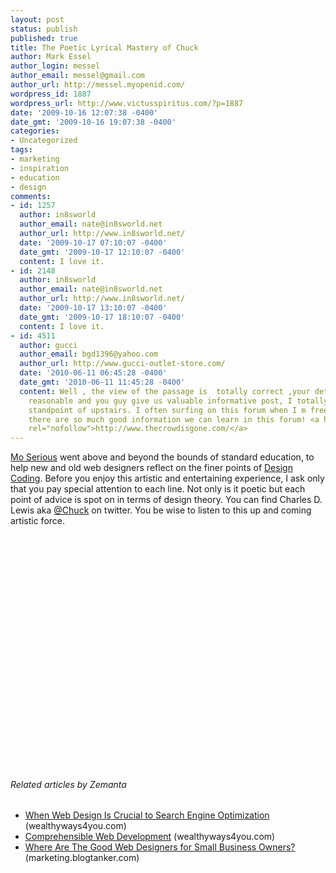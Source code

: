 ```yaml
---
layout: post
status: publish
published: true
title: The Poetic Lyrical Mastery of Chuck
author: Mark Essel
author_login: messel
author_email: messel@gmail.com
author_url: http://messel.myopenid.com/
wordpress_id: 1887
wordpress_url: http://www.victusspiritus.com/?p=1887
date: '2009-10-16 12:07:38 -0400'
date_gmt: '2009-10-16 19:07:38 -0400'
categories:
- Uncategorized
tags:
- marketing
- inspiration
- education
- design
comments:
- id: 1257
  author: in8sworld
  author_email: nate@in8sworld.net
  author_url: http://www.in8sworld.net/
  date: '2009-10-17 07:10:07 -0400'
  date_gmt: '2009-10-17 12:10:07 -0400'
  content: I love it.
- id: 2148
  author: in8sworld
  author_email: nate@in8sworld.net
  author_url: http://www.in8sworld.net/
  date: '2009-10-17 13:10:07 -0400'
  date_gmt: '2009-10-17 18:10:07 -0400'
  content: I love it.
- id: 4511
  author: gucci
  author_email: bgd1396@yahoo.com
  author_url: http://www.gucci-outlet-store.com/
  date: '2010-06-11 06:45:28 -0400'
  date_gmt: '2010-06-11 11:45:28 -0400'
  content: Well , the view of the passage is  totally correct ,your details is really
    reasonable and you guy give us valuable informative post, I totally agree the
    standpoint of upstairs. I often surfing on this forum when I m free and I find
    there are so much good information we can learn in this forum! <a href="http://www.thecrowdisgone.com/"
    rel="nofollow">http://www.thecrowdisgone.com/</a>
---
```

<p><a href="http://www.moserious.com/">Mo Serious</a> went above and beyond the bounds of standard education, to help new and old web designers reflect on the finer points of <a href="http://www.youtube.com/watch?v=a0qMe7Z3EYg&amp;feature=youtube_gdata">Design Coding</a>. Before you enjoy this artistic and entertaining experience, I ask only that you pay special attention to each line. Not only is it poetic but each point of advice is spot on in terms of design theory. You can find Charles D. Lewis aka <a href="http://twitter.com/chuck/">@Chuck</a> on twitter. You be wise to listen to this up and coming artistic force.<br />
<object classid="clsid:d27cdb6e-ae6d-11cf-96b8-444553540000" width="480" height="385" codebase="http://download.macromedia.com/pub/shockwave/cabs/flash/swflash.cab#version=6,0,40,0"><param name="allowFullScreen" value="true" /><param name="allowscriptaccess" value="always" /><param name="src" value="http://www.youtube.com/v/a0qMe7Z3EYg&amp;hl=en&amp;fs=1&amp;color1=0x006699&amp;color2=0x54abd6" /><param name="allowfullscreen" value="true" /><embed type="application/x-shockwave-flash" width="480" height="385" src="http://www.youtube.com/v/a0qMe7Z3EYg&amp;hl=en&amp;fs=1&amp;color1=0x006699&amp;color2=0x54abd6" allowscriptaccess="always" allowfullscreen="true"></embed></object></p>
<h6 class="zemanta-related-title" style="font-size: 1em;">Related articles by Zemanta</h6>
<ul class="zemanta-article-ul">
<li class="zemanta-article-ul-li"><a href="http://www.wealthyways4you.com/online-business/when-web-design-is-crucial-to-search-engine-optimization">When Web Design Is Crucial to Search Engine Optimization</a> (wealthyways4you.com)</li>
<li class="zemanta-article-ul-li"><a href="http://www.wealthyways4you.com/online-business/comprehensible-web-development">Comprehensible Web Development</a> (wealthyways4you.com)</li>
<li class="zemanta-article-ul-li"><a href="http://marketing.blogtanker.com/4142/where-are-the-good-web-designers-for-small-business-owners-11/">Where Are The Good Web Designers for Small Business Owners?</a> (marketing.blogtanker.com)</li>
</ul>

